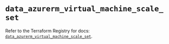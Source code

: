 # `data_azurerm_virtual_machine_scale_set`

Refer to the Terraform Registry for docs: [`data_azurerm_virtual_machine_scale_set`](https://registry.terraform.io/providers/hashicorp/azurerm/3.89.0/docs/data-sources/virtual_machine_scale_set).
